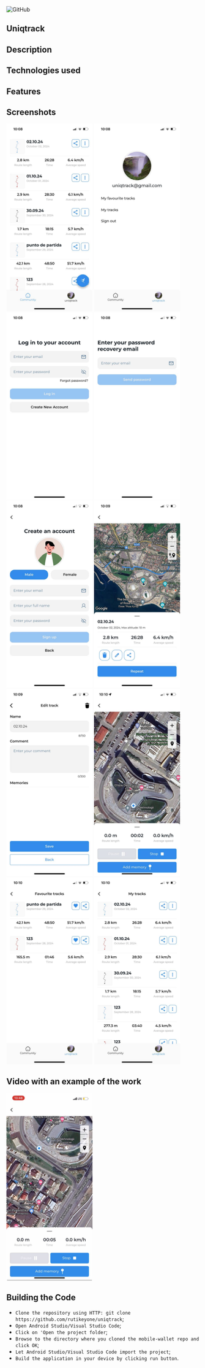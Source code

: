 ![GitHub](https://img.shields.io/github/license/IgorVolochay/Face-recognition?style=flat-square&color=blue) &nbsp;
## Uniqtrack

## Description 

## Technologies used

## Features

## Screenshots

<p align="start">
  <img src="https://github.com/rutikeyone/uniqtrack/blob/master/metadata/screenshots/0.jpeg" width="225"/>
  <img src="https://github.com/rutikeyone/uniqtrack/blob/master/metadata/screenshots/1.jpeg" width="225"/>
  <img src="https://github.com/rutikeyone/uniqtrack/blob/master/metadata/screenshots/2.jpeg" width="225"/>
  <img src="https://github.com/rutikeyone/uniqtrack/blob/master/metadata/screenshots/3.jpeg" width="225"/>
  <img src="https://github.com/rutikeyone/uniqtrack/blob/master/metadata/screenshots/4.jpeg" width="225"/>
  <img src="https://github.com/rutikeyone/uniqtrack/blob/master/metadata/screenshots/5.jpeg" width="225"/>
  <img src="https://github.com/rutikeyone/uniqtrack/blob/master/metadata/screenshots/6.jpeg" width="225"/>
  <img src="https://github.com/rutikeyone/uniqtrack/blob/master/metadata/screenshots/7.jpeg" width="225"/>
  <img src="https://github.com/rutikeyone/uniqtrack/blob/master/metadata/screenshots/8.jpeg" width="225"/>
  <img src="https://github.com/rutikeyone/uniqtrack/blob/master/metadata/screenshots/9.jpeg" width="225"/>
</p>

## Video with an example of the work

<a href="https://youtu.be/5WauDa3MnF4">
  <img src="https://github.com/rutikeyone/uniqtrack/blob/master/metadata/screenshots/10.jpeg" width="225"/>
</a>

## Building the Code

* `Clone the repository using HTTP: git clone https://github.com/rutikeyone/uniqtrack`;
* `Open Android Studio/Visual Studio Code`;
* `Click on 'Open the project folder`;
* `Browse to the directory where you cloned the mobile-wallet repo and click OK`;
* `Let Android Studio/Visual Studio Code import the project`;
* `Build the application in your device by clicking run button`.
